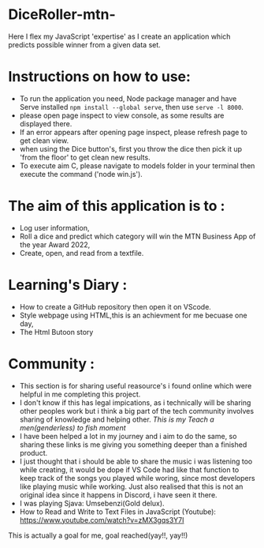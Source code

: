 # DiceRoller-mtn-
Here I flex my JavaScript 'expertise' as I create an application which predicts possible winner from a  given data set.

# Instructions on how to use:
- To run the application you need, Node package manager and have Serve installed `npm install --global serve`, then use `serve -l 8000`.
- please open page inspect to view console, as some results are displayed there.
- If an error appears after opening page inspect, please refresh page to get clean view.
- when using the Dice button's, first you throw the dice then pick it up 'from the floor' to get clean new results.
- To execute aim C, please navigate to models folder in your terminal then execute the command ('node win.js').

# The aim of this application is to :
- Log user information, 
- Roll a dice and predict which category will win the MTN Business App of the year Award 2022, 
- Create, open, and read from a textfile.

# Learning's Diary :
- How to create a GitHub repository then open it on VScode.
- Style webpage using HTML,this is an achievment for me becuase one day,
- The Html Butoon story

# Community :
- This section is for sharing useful reasource's i found online which were helpful in me completing this project.
- I don't know if this has legal impications, as i technically will be sharing other peoples work but i think a big part of the tech community involves sharing of knowledge and helping other. 
*This is my Teach a men(genderless) to fish moment*
- I have been helped a lot in my journey and i aim to do the same, so sharing these links is me giving you something deeper than a finished product.
- I just thought that i should be able to share the music i was listening too while creating, it would be dope if VS Code had like that function to keep track of the songs you played while woring, since most developers like playing music while working. Just also realised that this is not an original idea since it happens in Discord, i have seen it there. 
- I was playing Sjava: Umsebenzi(Gold delux).
- How to Read and Write to Text Files in JavaScript (Youtube): https://www.youtube.com/watch?v=zMX3gqs3Y7I

This is actually a goal for me, goal reached(yay!!, yay!!)
